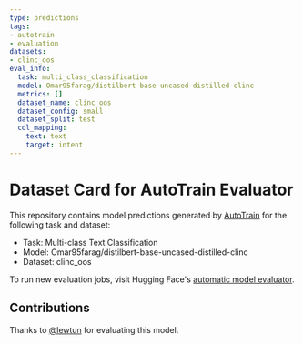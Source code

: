 ```yaml
---
type: predictions
tags:
- autotrain
- evaluation
datasets:
- clinc_oos
eval_info:
  task: multi_class_classification
  model: Omar95farag/distilbert-base-uncased-distilled-clinc
  metrics: []
  dataset_name: clinc_oos
  dataset_config: small
  dataset_split: test
  col_mapping:
    text: text
    target: intent
---
```

# Dataset Card for AutoTrain Evaluator

This repository contains model predictions generated by [AutoTrain](https://huggingface.co/autotrain) for the following task and dataset:

* Task: Multi-class Text Classification
* Model: Omar95farag/distilbert-base-uncased-distilled-clinc
* Dataset: clinc_oos

To run new evaluation jobs, visit Hugging Face's [automatic model evaluator](https://huggingface.co/spaces/autoevaluate/model-evaluator).

## Contributions

Thanks to [@lewtun](https://huggingface.co/lewtun) for evaluating this model.